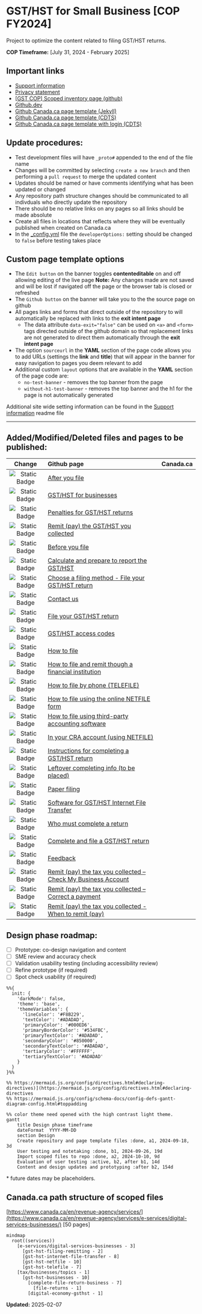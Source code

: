 # GST/HST for Small Business [COP FY2024]

Project to optimize the content related to filing GST/HST returns.

**COP Timeframe:** [July 31, 2024 - February 2025]

## Important links

- [Support information](https://github.com/cra-design/gst-hst-business/blob/main/docs/SUPPORT.md)
- [Privacy statement](https://github.com/cra-design/gst-hst-business/blob/main/docs/PRIVACY.md)
- [\[GST COP\] Scoped inventory page \(github\)](https://cra-design.github.io/gst-hst-business/index.html)
- [Github.dev](https://github.dev/cra-design/gst-hst-business/blob/main/)
- [Github Canada.ca page template \(Jekyll\)](https://github.com/cra-design/gst-hst-business/blob/main/templates/page_template_jekyll-en.html)
- [Github Canada.ca page template \(CDTS\)](https://github.com/cra-design/gst-hst-business/blob/main/templates/page_template-e.html)
- [Github Canada.ca page template with login \(CDTS\)](https://github.com/cra-design/gst-hst-business/blob/main/templates/page_template_login-e.html)

## Update procedures:

- Test development files will have `_proto#` appended to the end of the file name
- Changes will be committed by selecting `create a new branch` and then performing a `pull request` to merge the updated content
- Updates should be named or have comments identifying what has been updated or changed
- Any repository path structure changes should be communicated to all indivduals who directly update the repository
- There should be no relative links on any pages so all links should be made absolute
- Create all files in locations that reflects where they will be eventually published when created on Canada.ca
- In the [_config.yml](https://github.com/cra-design/gst-hst-business/blob/main/_config.yml) file the `developerOptions:` setting should be changed to `false` before testing takes place

## Custom page template options

- The `Edit button` on the banner toggles **contenteditable** on and off allowing editing of the live page **Note:** Any changes made are not saved and will be lost if navigated off the page or the browser tab is closed or refreshed
- The `Github button` on the banner will take you to the the source page on github  
- All pages links and forms that direct outside of the repository to will automatically be replaced with links to the **exit intent page**
  - The data attribute `data-exit="false"` can be used on `<a>` and `<form>` tags directed outside of the github domain so that replacement links are not generated to direct them automatically through the **exit intent page**
- The option `sourceurl` in the **YAML** section of the page code allows you to add URLs (settings the **link** and **title**) that will appear in the banner for easy navigation to pages you deem relevant to add
- Additional custom `layout` options that are available in the **YAML** section of the page code are:
  - `no-test-banner` - removes the top banner from the page
  - `without-h1-test-banner` - removes the top banner and the h1 for the page is not automatically generated

Additional site wide setting information can be found in the [Support information](https://github.com/cra-design/gst-hst-business/blob/main/docs/SUPPORT.md) readme file

---

## Added/Modified/Deleted files and pages to be published:
|Change|Github page|Canada.ca|
|:-:|:-|:-|
|![Static Badge](https://img.shields.io/badge/Modified-blue)|[After you file](https://github.com/cra-design/gst-hst-business/blob/main/en/topics/gst-hst-businesses/file-return/after-file.html)||
|![Static Badge](https://img.shields.io/badge/Modified-blue)|[GST/HST for businesses](https://github.com/cra-design/gst-hst-business/blob/main/en/topics/gst-hst-businesses.html)||
|![Static Badge](https://img.shields.io/badge/Modified-blue)|[Penalties for GST/HST returns](https://github.com/cra-design/gst-hst-business/blob/main/en/topics/gst-hst-businesses/file-return/penalties-interest_proto1.html)||
|![Static Badge](https://img.shields.io/badge/Modified-blue)|[Remit (pay) the GST/HST you collected](https://github.com/cra-design/gst-hst-business/blob/main/en/topics/gst-hst-businesses/pay-when_proto1.html)||
|![Static Badge](https://img.shields.io/badge/Added-seagreen)|[Before you file](https://github.com/cra-design/gst-hst-business/blob/main/en/topics/gst-hst-businesses/file-return/reporting-requirements-deadlines.html)||
|![Static Badge](https://img.shields.io/badge/Added-seagreen)|[Calculate and prepare to report the GST/HST](https://github.com/cra-design/gst-hst-business/blob/main/en/topics/gst-hst-businesses/prepare-your-return_topic_proto1.html)||
|![Static Badge](https://img.shields.io/badge/Added-seagreen)|[Choose a filing method - File your GST/HST return](https://github.com/cra-design/gst-hst-business/blob/main/en/topics/gst-hst-businesses/file-return/choose-your-filing-method_proto4.html)||
|![Static Badge](https://img.shields.io/badge/Added-seagreen)|[Contact us](https://github.com/cra-design/gst-hst-business/blob/main/en/topics/gst-hst-businesses/file-return/contact-us.html)||
|![Static Badge](https://img.shields.io/badge/Added-seagreen)|[File your GST/HST return](https://github.com/cra-design/gst-hst-business/blob/main/en/topics/gst-hst-businesses/file-return-business_subway_proto1.html)||
|![Static Badge](https://img.shields.io/badge/Added-seagreen)|[GST/HST access codes](https://github.com/cra-design/gst-hst-business/blob/main/en/topics/gst-hst-businesses/file-return/how-file/get-gst-hst-access-code.html)||
|![Static Badge](https://img.shields.io/badge/Added-seagreen)|[How to file](https://github.com/cra-design/gst-hst-business/blob/main/en/topics/gst-hst-businesses/file-return/how-file.html)||
|![Static Badge](https://img.shields.io/badge/Added-seagreen)|[How to file and remit though a financial institution](https://github.com/cra-design/gst-hst-business/blob/main/en/topics/gst-hst-businesses/file-return/how-file/how-file-remit-financial-institution.html)||
|![Static Badge](https://img.shields.io/badge/Added-seagreen)|[How to file by phone \(TELEFILE\)](https://github.com/cra-design/gst-hst-business/blob/main/en/topics/gst-hst-businesses/file-return/how-file/how-file-phone-telefile.html)||
|![Static Badge](https://img.shields.io/badge/Added-seagreen)|[How to file using the online NETFILE form](https://github.com/cra-design/gst-hst-business/blob/main/en/topics/gst-hst-businesses/file-return/how-file/how-file-online-netfile-form.html)||
|![Static Badge](https://img.shields.io/badge/Added-seagreen)|[How to file using third-party accounting software](https://github.com/cra-design/gst-hst-business/blob/main/en/topics/gst-hst-businesses/file-return/how-file/how-file-third-party-software.html)||
|![Static Badge](https://img.shields.io/badge/Added-seagreen)|[In your CRA account (using NETFILE)](https://github.com/cra-design/gst-hst-business/blob/main/en/topics/gst-hst-businesses/file-return/how-file/how-file-cra-account.html)||
|![Static Badge](https://img.shields.io/badge/Added-seagreen)|[Instructions for completing a GST/HST return](https://github.com/cra-design/gst-hst-business/blob/main/en/topics/gst-hst-businesses/prepare-your-return_topic_proto1/return-instructions_proto1.html)||
|![Static Badge](https://img.shields.io/badge/Added-seagreen)|[Leftover completing info (to be placed)](https://github.com/cra-design/gst-hst-business/blob/main/en/topics/gst-hst-businesses/file-return/leftover-completing-info_proto1.html)||
|![Static Badge](https://img.shields.io/badge/Added-seagreen)|[Paper filing](https://github.com/cra-design/gst-hst-business/blob/main/en/topics/gst-hst-businesses/file-return/how-file/how-file-mail.html)||
|![Static Badge](https://img.shields.io/badge/Added-seagreen)|[Software for GST/HST Internet File Transfer](https://github.com/cra-design/gst-hst-business/blob/main/en/topics/gst-hst-businesses/file-return/how-file/gst-hst-ift-software_proto1.html)||
|![Static Badge](https://img.shields.io/badge/Added-seagreen)|[Who must complete a return](https://github.com/cra-design/gst-hst-business/blob/main/en/topics/gst-hst-businesses/prepare-your-return_topic_proto1/who-must-file_proto1.html)||
|![Static Badge](https://img.shields.io/badge/Delete-red)|[Complete and file a GST/HST return](https://www.canada.ca/en/revenue-agency/services/tax/businesses/topics/gst-hst-businesses/complete-file-return-business.html)||
|![Static Badge](https://img.shields.io/badge/Delete-red)|[Feedback](https://www.canada.ca/en/revenue-agency/services/e-services/digital-services-businesses/gst-hst-netfile/gst-hst-netfile-feedback.html)||
|![Static Badge](https://img.shields.io/badge/Delete-red)|[Remit (pay) the tax you collected – Check My Business Account](https://www.canada.ca/en/revenue-agency/services/tax/businesses/topics/gst-hst-businesses/pay-check-balance.html)||
|![Static Badge](https://img.shields.io/badge/Delete-red)|[Remit (pay) the tax you collected – Correct a payment](https://www.canada.ca/en/revenue-agency/services/tax/businesses/topics/gst-hst-businesses/pay-correct-payment.html)||
|![Static Badge](https://img.shields.io/badge/Delete-red)|[Remit (pay) the tax you collected - When to remit (pay)](https://www.canada.ca/en/revenue-agency/services/tax/businesses/topics/gst-hst-businesses/pay-when.html)||
## Design phase roadmap:

- [ ] Prototype: co-design navigation and content
- [ ] SME review and accuracy check
- [ ] Validation usability testing (including accessibility review)
- [ ] Refine prototype (if required)
- [ ] Spot check usability (if required)

```mermaid
%%{
  init: {
    'darkMode': false, 
    'theme': 'base',
    'themeVariables': {
      'lineColor': '#F8B229', 
      'textColor': '#ADADAD', 
      'primaryColor': '#000ED6', 
      'primaryBorderColor': '#534FBC', 
      'primaryTextColor': '#ADADAD', 
      'secondaryColor': '#850000',
      'secondaryTextColor': '#ADADAD', 
      'tertiaryColor': '#FFFFFF',  
      'tertiaryTextColor': '#ADADAD'
    }
  }
}%%

%% https://mermaid.js.org/config/directives.html#declaring-directives)](https://mermaid.js.org/config/directives.html#declaring-directives
%% https://mermaid.js.org/config/schema-docs/config-defs-gantt-diagram-config.html#toppadding

%% color theme need opened with the high contrast light theme.
gantt
    title Design phase timeframe
    dateFormat  YYYY-MM-DD
    section Design
    Create repository and page template files :done, a1, 2024-09-18, 3d
    User testing and notetaking :done, b1, 2024-09-26, 19d
    Import scoped files to repo :done, a2, 2024-10-10, 9d
    Evaluation of user testing :active, b2, after b1, 14d
    Content and design updates and prototyping :after b2, 154d

```

\* future dates may be placeholders.

## Canada.ca path structure of scoped files

[https://www.canada.ca/en/revenue-agency/services/](https://www.canada.ca/en/revenue-agency/services/e-services/digital-services-businesses/) \[50 pages\]

```mermaid
mindmap
  root((services))
    [e-services/digital-services-businesses - 3]
      [gst-hst-filing-remitting - 2]
      [gst-hst-internet-file-transfer - 8]
      [gst-hst-netfile - 10]
      [gst-hst-telefile - 7]
    [tax/businesses/topics - 1]
      [gst-hst-businesses - 10]
        [complete-file-return-business - 7]
          [file-returns - 1]
        [digital-economy-gsthst - 1]
```

**Updated:**  2025-02-07
